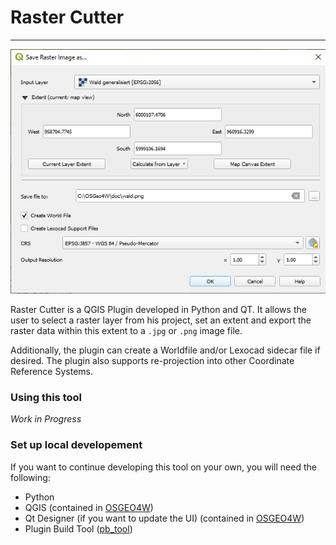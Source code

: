 # Raster Cutter
***

![](docs/screenshot.png)

Raster Cutter is a QGIS Plugin developed in Python and QT. It allows the user to select a raster layer from his project, set an extent and export the raster data within this extent to a `.jpg` or `.png` image file. 

Additionally, the plugin can create a Worldfile and/or Lexocad sidecar file if desired. The plugin also supports re-projection into other Coordinate Reference Systems.

### Using this tool

*Work in Progress*

### Set up local developement

If you want to continue developing this tool on your own, you will need the following:
* Python
* QGIS (contained in [OSGEO4W](https://www.osgeo.org/projects/osgeo4w/))
* Qt Designer (if you want to update the UI) (contained in [OSGEO4W](https://www.osgeo.org/projects/osgeo4w/))
* Plugin Build Tool ([pb_tool](https://g-sherman.github.io/plugin_build_tool/))

